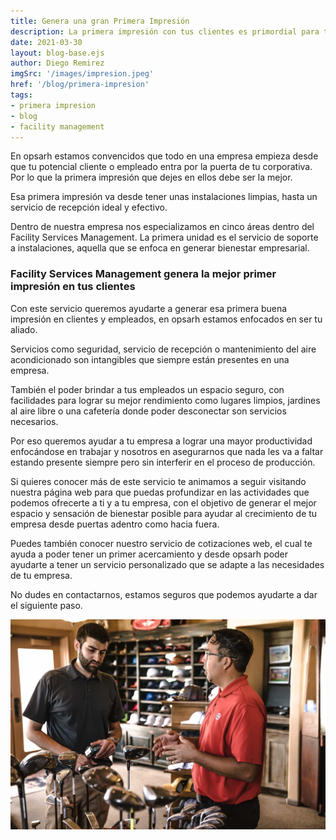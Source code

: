 ```yaml
---
title: Genera una gran Primera Impresión
description: La primera impresión con tus clientes es primordial para tu empresa.
date: 2021-03-30
layout: blog-base.ejs
author: Diego Remirez
imgSrc: '/images/impresion.jpeg'
href: '/blog/primera-impresion'
tags:
- primera impresion
- blog
- facility management
---
```

En opsarh estamos convencidos que todo en una empresa empieza desde que tu potencial cliente o empleado entra por la puerta de tu corporativa. Por lo que la primera impresión que dejes en ellos debe ser la mejor.

Esa primera impresión va desde tener unas instalaciones limpias, hasta un servicio de recepción ideal y efectivo.

Dentro de nuestra empresa nos especializamos en cinco áreas dentro del Facility Services Management. La primera unidad es el servicio de soporte a instalaciones, aquella que se enfoca en generar bienestar empresarial.

### Facility Services Management genera la mejor primer impresión en tus clientes

Con este servicio queremos ayudarte a generar esa primera buena impresión en clientes y empleados, en opsarh estamos enfocados en ser tu aliado.

Servicios como seguridad, servicio de recepción o mantenimiento del aire acondicionado son intangibles que siempre están presentes en una empresa.

También el poder brindar a tus empleados un espacio seguro, con facilidades para lograr su mejor rendimiento como lugares limpios, jardines al aire libre o una cafetería donde poder desconectar son servicios necesarios.

Por eso queremos ayudar a tu empresa a lograr una mayor productividad enfocándose en trabajar y nosotros en asegurarnos que nada les va a faltar estando presente siempre pero sin interferir en el proceso de producción.

Si quieres conocer más de este servicio te animamos a seguir visitando nuestra página web para que puedas profundizar en las actividades que podemos ofrecerte a ti y a tu empresa, con el objetivo de generar el mejor espacio y sensación de bienestar posible para ayudar al crecimiento de tu empresa desde puertas adentro como hacia fuera.

Puedes también conocer nuestro servicio de cotizaciones web, el cual te ayuda a poder tener un primer acercamiento y desde opsarh poder ayudarte a tener un servicio personalizado que se adapte a las necesidades de tu empresa.

No dudes en contactarnos, estamos seguros que podemos ayudarte a dar el siguiente paso.

![primera-impresion](/images/primera-impresion.jpeg)

